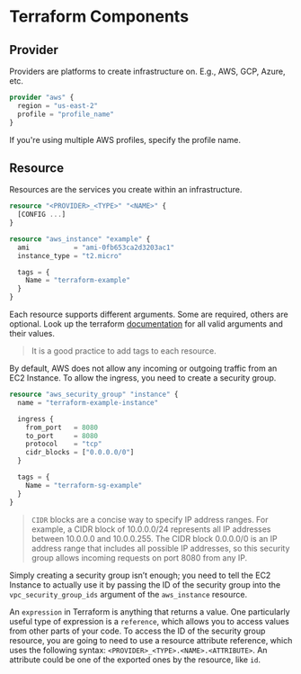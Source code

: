 # Terraform Components

## Provider

Providers are platforms to create infrastructure on. E.g., AWS, GCP, Azure, etc.

```tf
provider "aws" {
  region = "us-east-2"
  profile = "profile_name"
}
```

If you're using multiple AWS profiles, specify the profile name.

## Resource

Resources are the services you create within an infrastructure.

```tf
resource "<PROVIDER>_<TYPE>" "<NAME>" {
  [CONFIG ...]
}

resource "aws_instance" "example" {
  ami           = "ami-0fb653ca2d3203ac1"
  instance_type = "t2.micro"

  tags = {
    Name = "terraform-example"
  }
}
```

Each resource supports different arguments. Some are required, others are optional. Look up the terraform [documentation](https://registry.terraform.io/providers/hashicorp/aws/latest/docs/resources/instance) for all valid arguments and their values.

> It is a good practice to add tags to each resource.

By default, AWS does not allow any incoming or outgoing traffic from an EC2 Instance. To allow the ingress, you need to create a security group.

```tf
resource "aws_security_group" "instance" {
  name = "terraform-example-instance"

  ingress {
    from_port   = 8080
    to_port     = 8080
    protocol    = "tcp"
    cidr_blocks = ["0.0.0.0/0"]
  }

  tags = {
    Name = "terraform-sg-example"
  }
}
```

> `CIDR` blocks are a concise way to specify IP address ranges.
> For example, a CIDR block of 10.0.0.0/24 represents all IP addresses between 10.0.0.0 and 10.0.0.255. The CIDR block 0.0.0.0/0 is an IP address range that includes all possible IP addresses, so this security group allows incoming requests on port 8080 from any IP.

Simply creating a security group isn’t enough; you need to tell the EC2 Instance to actually use it by passing the ID of the security group into the `vpc_security​_group_ids` argument of the `aws_instance` resource.

An `expression` in Terraform is anything that returns a value. One particularly useful type of expression is a `reference`, which allows you to access values from other parts of your code. To access the ID of the security group resource, you are going to need to use a resource attribute reference, which uses the following syntax: `<PROVIDER>_<TYPE>.<NAME>.<ATTRIBUTE>`. An attribute could be one of the exported ones by the resource, like `id`.
